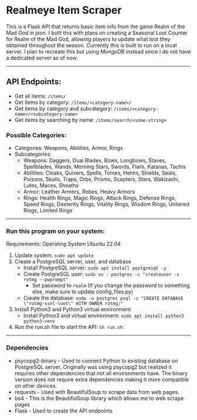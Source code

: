 # Realmeye Item Scraper
This is a Flask API that returns basic item info from the game Realm of the Mad God in json. I built this with plans on creating a Seasonal Loot Counter for Realm of the Mad God, allowing players to update what loot they obtained throughout the season. Currently this is built to run on a local server. I plan to recreate this but using MongoDB instead since I do not have a dedicated server as of now. 

---
## API Endpoints:
- Get all items: `/items/`
- Get items by category: `/items/<category-name>/`
- Get items by category and subcategory: `/items/<category-name>/<subcategory-name>`
- Get items by searching by name: `/items/search/<some-string>`

### Possible Categories:
- Categories: Weapons, Abilities, Armor, Rings
- Subcategories:
    - Weapons: Daggers, Dual Blades, Bows, Longbows, Staves, Spellblades, Wands, Morning Stars, Swords, Flails, Katanas, Tachis
    - Abilities: Cloaks, Quivers, Spells, Tomes, Helms, Shields, Seals, Poisons, Skulls, Traps, Orbs, Prisms, Scepters, Stars, Wakizashi, Lutes, Maces, Sheaths
    - Armor: Leather Armors, Robes, Heavy Armors
    - Rings: Health Rings, Magic Rings, Attack Rings, Defense Rings, Speed Rings, Dexterity Rings, Vitality Rings, Wisdom Rings, Untiered Rings, Limited Rings
      
---

### Run this program on your system:
Requirements: Operating System  Ubuntu 22.04
1. Update system: `sudo apt update`
2. Create a PostgreSQL server, user, and database
    - Install PostgreSQL server: `sudo apt install postgresql -y`
    - Create PostgreSQL user: `sudo su - postgres -c "createuser -s rotmg --pwprompt"`
        - Set password to `realm` (If you change the password to something else, make sure to update config_files.py)
    - Create the database: `sudo -u postgres psql -c "CREATE DATABASE \"rotmg-ssnl-loot\" WITH OWNER rotmg;"`
3. Install Python3 and Python3 virtual environment
    - Install Python3 and virtual environment: `sudo apt install python3 python3-venv`
4. Run the run.sh file to start the API: `sh run.sh`

---

### Dependencies
- psycopg2-binary - Used to connect Python to existing database on PostgreSQL server. Originally was using psycopg2 but realized it requires other dependencies that not all environments have. The binary version does not require extra dependencies making it more compatible on other devices.
- requests - Used with BeautifulSoup to scrape data from web pages.
- bs4 - This is the BeautifulSoup library which allows me to web scrape pages
- Flask - Used to create the API endpoints
